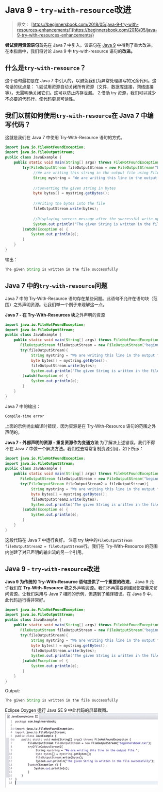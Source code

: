 # Java 9 - `try-with-resource`改进

> 原文： [https://beginnersbook.com/2018/05/java-9-try-with-resources-enhancements/](https://beginnersbook.com/2018/05/java-9-try-with-resources-enhancements/)

**尝试使用资源语句**首先在 Java 7 中引入。该语句在 [Java 9](https://beginnersbook.com/2018/04/java-9-features-with-examples/) 中得到了重大改进。在本指南中，我们将讨论 Java 9 中 try-with-resource 语句的**改进。**

## 什么是`try-with-resource`？

这个语句最初是在 Java 7 中引入的，以避免我们为异常处理编写的冗余代码。这句话的优点是：
1.尝试用资源自动关闭所有资源（文件，数据库连接，网络连接等）。无需明确关闭它们。这可以防止内存泄漏。
2.借助 try 资源，我们可以减少不必要的代码行，使代码更具可读性。

## 我们以前如何使用`try-with-resource`在 Java 7 中编写代码？

这就是我们在 Java 7 中使用 Try-With-Resource 语句的方式。

```java
import java.io.FileNotFoundException;  
import java.io.FileOutputStream;  
public class JavaExample {  
    public static void main(String[] args) throws FileNotFoundException {  
        try(FileOutputStream fileOutputStream = new FileOutputStream("beginnersbook.txt");){ 
             //We are writing this string in the output file using FileOutputStream
             String mystring = "We are writing this line in the output file."; 

             //Converting the given string in bytes
             byte bytes[] = mystring.getBytes();       

             //Writing the bytes into the file
             fileOutputStream.write(bytes);      

             //Displaying success message after the successful write operation
             System.out.println("The given String is written in the file successfully");           
        }catch(Exception e) {  
            System.out.println(e);  
        }         
    }  
}
```

输出：

```java
The given String is written in the file successfully
```

## Java 7 中的`try-with-resource`问题

Java 7 中的 Try-With-Resource 语句存在某些问题。此语句不允许在语句块（范围）之外声明资源。让我们举一个例子来理解这一点。

**Java 7 - 在 Try-With-Resources 块**之外声明的资源

```java
import java.io.FileNotFoundException;  
import java.io.FileOutputStream;  
public class JavaExample {  
    public static void main(String[] args) throws FileNotFoundException { 
       FileOutputStream fileOutputStream = new FileOutputStream("beginnersbook.txt");
       try(fileOutputStream){ 
            String mystring = "We are writing this line in the output file."; 
            byte bytes[] = mystring.getBytes();       
            fileOutputStream.write(bytes);      
            System.out.println("The given String is written in the file successfully");           
        }catch(Exception e) {  
            System.out.println(e);  
        }         
    }  
}
```

Java 7 中的输出：

```java
Compile-time error
```

上面的示例抛出编译时错误，因为资源是在 Try-With-Resource 语句的范围之外声明的。

**Java 7 - 外部声明的资源 - 重复资源作为变通方法**
为了解决上述错误，我们不得不在 Java 7 中做一个解决方法。我们过去常常复制资源引用，如下所示：

```java
import java.io.FileNotFoundException;  
import java.io.FileOutputStream;  
public class JavaExample {  
    public static void main(String[] args) throws FileNotFoundException { 
       FileOutputStream fileOutputStream = new FileOutputStream("beginnersbook.txt");
       try(FileOutputStream fileOutputStream2 = fileOutputStream){ 
            String mystring = "We are writing this line in the output file."; 
            byte bytes[] = mystring.getBytes();       
            fileOutputStream2.write(bytes);      
            System.out.println("The given String is written in the file successfully");           
        }catch(Exception e) {  
            System.out.println(e);  
        }         
    }  
}
```

这段代码在 Java 7 中运行良好。
注意 try 块中的`FileOutputStream fileOutputStream2 = fileOutputStream`行。我们在 Try-With-Resource 的范围内创建了对已声明的输出流的另一个引用。

## Java 9 - `try-with-resource`改进

**Java 9 为传统的 Try-With-Resource 语句提供了一个重要的改进**。 Java 9 允许我们在 **Try-With-Resource 块**之外声明资源。我们不再需要创建局部变量来访问资源。让我们采用与 Java 7 相同的示例，但遇到了编译错误。在 Java 9 中，此代码运行得非常好。

```java
import java.io.FileNotFoundException;  
import java.io.FileOutputStream;  
public class JavaExample {  
    public static void main(String[] args) throws FileNotFoundException { 
       FileOutputStream fileOutputStream = new FileOutputStream("beginnersbook.txt");
       try(fileOutputStream){ 
            String mystring = "We are writing this line in the output file."; 
            byte bytes[] = mystring.getBytes();       
            fileOutputStream.write(bytes);      
            System.out.println("The given String is written in the file successfully");           
        }catch(Exception e) {  
            System.out.println(e);  
        }         
    }  
}
```

Output:

```java
The given String is written in the file successfully
```

Eclipse Oxygen 运行 Java SE 9 中此代码的屏幕截图。
![Java 9 - Try with resources enhancements](img/b09dc10f9b8310b48d5421285d27fc49.jpg)